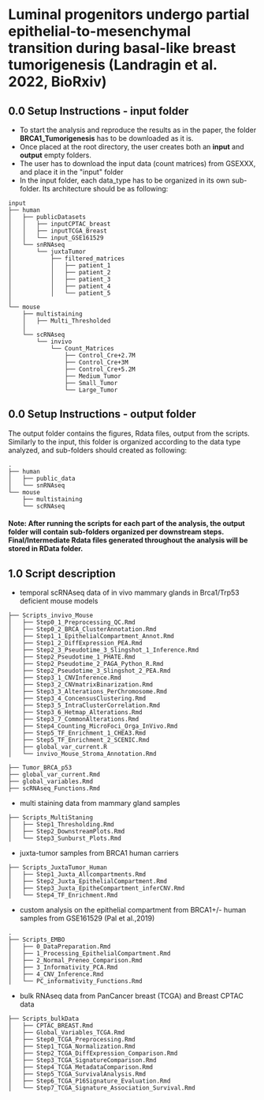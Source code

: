 # Luminal progenitors undergo partial epithelial-to-mesenchymal transition during basal-like breast tumorigenesis (Landragin et al. 2022, BioRxiv)




## 0.0 Setup Instructions - input folder
* To start the analysis and reproduce the results as in the paper, the folder **BRCA1_Tumorigenesis** has to be downloaded as it is. 
* Once placed at the root directory, the user creates both an **input** and **output** empty folders.
* The user has to download the input data (count matrices) from GSEXXX, and place it in the "input" folder
* In the input folder, each data_type has to be organized in its own sub-folder. Its architecture should be as following:
```
input
├── human
│   ├── publicDatasets
│   │   ├── inputCPTAC_breast
│   │   ├── inputTCGA_Breast
│   │   └── input_GSE161529
│   └── snRNAseq
│       └── juxtaTumor
│           ├── filtered_matrices
│           │   ├── patient_1
│           │   ├── patient_2
│           │   ├── patient_3
│           │   ├── patient_4
│           │   └── patient_5
│           
└── mouse
    ├── multistaining
    │   ├── Multi_Thresholded
    │   
    └── scRNAseq
        └── invivo
            └── Count_Matrices
                ├── Control_Cre+2.7M
                ├── Control_Cre+3M
                ├── Control_Cre+5.2M
                ├── Medium_Tumor
                ├── Small_Tumor
                └── Large_Tumor
```                

## 0.0 Setup Instructions - output folder
The output folder contains the figures, Rdata files, output from the scripts. Similarly to the input, this folder is organized according to the data type analyzed, and sub-folders should created as following:
```
.
├── human
│   ├── public_data
│   └── snRNAseq
└── mouse
    ├── multistaining
    └── scRNAseq
``` 
#### Note: After running the scripts for each part of the analysis, the output folder will contain sub-folders organized per downstream steps. Final/Intermediate Rdata files generated throughout the analysis will be stored in **RData** folder. 
## 1.0 Script description
+ temporal scRNAseq data of in vivo mammary glands in Brca1/Trp53 deficient mouse models

```
├── Scripts_invivo_Mouse
│   ├── Step0_1_Preprocessing_QC.Rmd
│   ├── Step0_2_BRCA_ClusterAnnotation.Rmd
│   ├── Step1_1_EpithelialCompartment_Annot.Rmd
│   ├── Step1_2_DiffExpression_PEA.Rmd
│   ├── Step2_3_Pseudotime_3_Slingshot_1_Inference.Rmd
│   ├── Step2_Pseudotime_1_PHATE.Rmd
│   ├── Step2_Pseudotime_2_PAGA_Python_R.Rmd
│   ├── Step2_Pseudotime_3_Slingshot_2_PEA.Rmd
│   ├── Step3_1_CNVInference.Rmd
│   ├── Step3_2_CNVmatrixBinarization.Rmd
│   ├── Step3_3_Alterations_PerChromosome.Rmd
│   ├── Step3_4_ConcensusClustering.Rmd
│   ├── Step3_5_IntraClusterCorrelation.Rmd
│   ├── Step3_6_Hetmap_Alterations.Rmd
│   ├── Step3_7_CommonAlterations.Rmd
│   ├── Step4_Counting_MicroFoci_Orga_InVivo.Rmd
│   ├── Step5_TF_Enrichment_1_CHEA3.Rmd
│   ├── Step5_TF_Enrichment_2_SCENIC.Rmd
│   ├── global_var_current.R
│   └── invivo_Mouse_Stroma_Annotation.Rmd

├── Tumor_BRCA_p53
├── global_var_current.Rmd
├── global_variables.Rmd
├── scRNAseq_Functions.Rmd
```

+ multi staining data from mammary gland samples 
```
├── Scripts_MultiStaning
│   ├── Step1_Thresholding.Rmd
│   ├── Step2_DownstreamPlots.Rmd
│   └── Step3_Sunburst_Plots.Rmd
```


+ juxta-tumor samples from BRCA1 human carriers 
```
├── Scripts_JuxtaTumor_Human
│   ├── Step1_Juxta_Allcompartments.Rmd
│   ├── Step2_Juxta_EpithelialCompartment.Rmd
│   ├── Step3_Juxta_EpitheCompartment_inferCNV.Rmd
│   └── Step4_TF_Enrichment.Rmd
```


+ custom analysis on the epithelial compartment from BRCA1+/- human samples from GSE161529 (Pal et al.,2019)
```
.
├── Scripts_EMBO
│   ├── 0_DataPreparation.Rmd
│   ├── 1_Processing_EpithelialCompartment.Rmd
│   ├── 2_Normal_Preneo_Comparison.Rmd
│   ├── 3_Informativity_PCA.Rmd
│   ├── 4_CNV_Inference.Rmd
│   └── PC_informativity_Functions.Rmd
```

+ bulk RNAseq data from PanCancer breast (TCGA) and Breast CPTAC data

```
├── Scripts_bulkData
│   ├── CPTAC_BREAST.Rmd
│   ├── Global_Variables_TCGA.Rmd
│   ├── Step0_TCGA_Preprocessing.Rmd
│   ├── Step1_TCGA_Normalization.Rmd
│   ├── Step2_TCGA_DiffExpression_Comparison.Rmd
│   ├── Step3_TCGA_SignatureComparison.Rmd
│   ├── Step4_TCGA_MetadataComparison.Rmd
│   ├── Step5_TCGA_SurvivalAnalysis.Rmd
│   ├── Step6_TCGA_P16Signature_Evaluation.Rmd
│   └── Step7_TCGA_Signature_Association_Survival.Rmd
```

